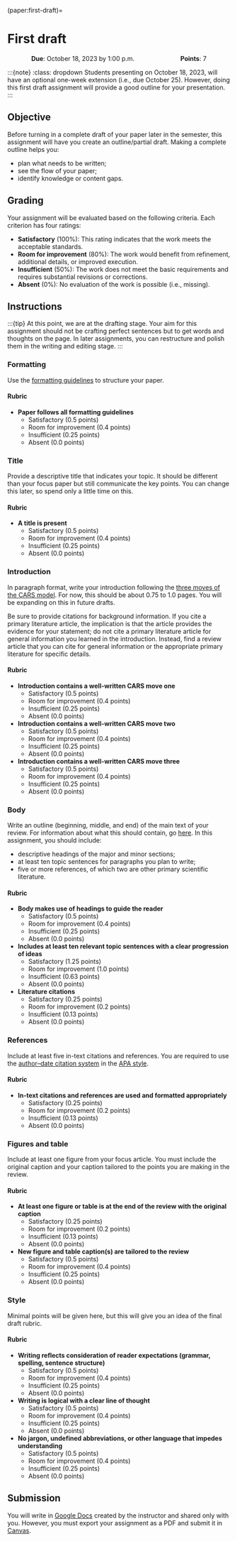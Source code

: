 (paper:first-draft)=
# First draft

<p style="text-align: center;">
    <object hspace="50">
        <strong>Due</strong></a>: October 18, 2023 by 1:00 p.m.
    </object>
    <object hspace="50">
        <strong>Points</strong></a>: 7
    </object>
</p>

:::{note}
:class: dropdown
Students presenting on October 18, 2023, will have an optional one-week extension (i.e., due October 25).
However, doing this first draft assignment will provide a good outline for your presentation.
:::

## Objective

Before turning in a complete draft of your paper later in the semester, this assignment will have you create an outline/partial draft.
Making a complete outline helps you:

- plan what needs to be written;
- see the flow of your paper;
- identify knowledge or content gaps.

## Grading

Your assignment will be evaluated based on the following criteria.
Each criterion has four ratings:

- **Satisfactory** (100%):
  This rating indicates that the work meets the acceptable standards.
- **Room for improvement** (80%):
  The work would benefit from refinement, additional details, or improved execution.
- **Insufficient** (50%):
  The work does not meet the basic requirements and requires substantial revisions or corrections.
- **Absent** (0%):
  No evaluation of the work is possible (i.e., missing).

## Instructions

:::{tip}
At this point, we are at the drafting stage.
Your aim for this assignment should not be crafting perfect sentences but to get words and thoughts on the page.
In later assignments, you can restructure and polish them in the writing and editing stage.
:::

### Formatting

Use the [formatting guidelines](paper:format-guidelines) to structure your paper.

#### Rubric

- **Paper follows all formatting guidelines**
  - Satisfactory (0.5 points)
  - Room for improvement (0.4 points)
  - Insufficient (0.25 points)
  - Absent (0.0 points)

### Title

Provide a descriptive title that indicates your topic.
It should be different than your focus paper but still communicate the key points.
You can change this later, so spend only a little time on this.

#### Rubric

- **A title is present**
  - Satisfactory (0.5 points)
  - Room for improvement (0.4 points)
  - Insufficient (0.25 points)
  - Absent (0.0 points)

### Introduction

In paragraph format, write your introduction following the [three moves of the CARS model](cars-introduction).
For now, this should be about 0.75 to 1.0 pages.
You will be expanding on this in future drafts.

Be sure to provide citations for background information.
If you cite a primary literature article, the implication is that the article provides the evidence for your statement; do not cite a primary literature article for general information you learned in the introduction.
Instead, find a review article that you can cite for general information or the appropriate primary literature for specific details.

#### Rubric

- **Introduction contains a well-written CARS move one**
  - Satisfactory (0.5 points)
  - Room for improvement (0.4 points)
  - Insufficient (0.25 points)
  - Absent (0.0 points)
- **Introduction contains a well-written CARS move two**
  - Satisfactory (0.5 points)
  - Room for improvement (0.4 points)
  - Insufficient (0.25 points)
  - Absent (0.0 points)
- **Introduction contains a well-written CARS move three**
  - Satisfactory (0.5 points)
  - Room for improvement (0.4 points)
  - Insufficient (0.25 points)
  - Absent (0.0 points)

### Body

Write an outline (beginning, middle, and end) of the main text of your review.
For information about what this should contain, go [here](paper:format:body).
In this assignment, you should include:

- descriptive headings of the major and minor sections;
- at least ten topic sentences for paragraphs you plan to write;
- five or more references, of which two are other primary scientific literature.

#### Rubric

- **Body makes use of headings to guide the reader**
  - Satisfactory (0.5 points)
  - Room for improvement (0.4 points)
  - Insufficient (0.25 points)
  - Absent (0.0 points)
- **Includes at least ten relevant topic sentences with a clear progression of ideas**
  - Satisfactory (1.25 points)
  - Room for improvement (1.0 points)
  - Insufficient (0.63 points)
  - Absent (0.0 points)
- **Literature citations**
  - Satisfactory (0.25 points)
  - Room for improvement (0.2 points)
  - Insufficient (0.13 points)
  - Absent (0.0 points)

### References

Include at least five in-text citations and references.
You are required to use the [author–date citation system](https://apastyle.apa.org/style-grammar-guidelines/citations/basic-principles/author-date) in the [APA style](https://apastyle.apa.org/style-grammar-guidelines/references).

#### Rubric

- **In-text citations and references are used and formatted appropriately**
  - Satisfactory (0.25 points)
  - Room for improvement (0.2 points)
  - Insufficient (0.13 points)
  - Absent (0.0 points)

### Figures and table

Include at least one figure from your focus article.
You must include the original caption and your caption tailored to the points you are making in the review.

#### Rubric

- **At least one figure or table is at the end of the review with the original caption**
  - Satisfactory (0.25 points)
  - Room for improvement (0.2 points)
  - Insufficient (0.13 points)
  - Absent (0.0 points)
- **New figure and table caption(s) are tailored to the review**
  - Satisfactory (0.5 points)
  - Room for improvement (0.4 points)
  - Insufficient (0.25 points)
  - Absent (0.0 points)

### Style

Minimal points will be given here, but this will give you an idea of the final draft rubric.

#### Rubric

- **Writing reflects consideration of reader expectations (grammar, spelling, sentence structure)**
  - Satisfactory (0.5 points)
  - Room for improvement (0.4 points)
  - Insufficient (0.25 points)
  - Absent (0.0 points)
- **Writing is logical with a clear line of thought**
  - Satisfactory (0.5 points)
  - Room for improvement (0.4 points)
  - Insufficient (0.25 points)
  - Absent (0.0 points)
- **No jargon, undefined abbreviations, or other language that impedes understanding**
  - Satisfactory (0.5 points)
  - Room for improvement (0.4 points)
  - Insufficient (0.25 points)
  - Absent (0.0 points)

## Submission

You will write in [Google Docs](https://docs.google.com/) created by the instructor and shared only with you.
However, you must export your assignment as a PDF and submit it in [Canvas](https://canvas.pitt.edu/).
